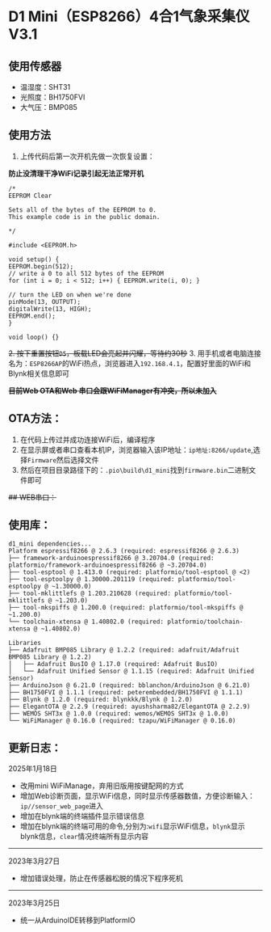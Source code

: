 # D1 Mini（ESP8266）4合1气象采集仪 V3.1

## 使用传感器
- 温湿度：SHT31
- 光照度：BH1750FVI
- 大气压：BMP085

## 使用方法
1. 上传代码后第一次开机先做一次恢复设置：

**防止没清理干净WiFi记录引起无法正常开机**

```
/*
EEPROM Clear

Sets all of the bytes of the EEPROM to 0.
This example code is in the public domain.

*/

#include <EEPROM.h>

void setup() {
EEPROM.begin(512);
// write a 0 to all 512 bytes of the EEPROM
for (int i = 0; i < 512; i++) { EEPROM.write(i, 0); }

// turn the LED on when we're done
pinMode(13, OUTPUT);
digitalWrite(13, HIGH);
EEPROM.end();
}

void loop() {}
```

~~2. 按下重置按钮`D5`，板载LED会亮起并闪耀，等待约30秒~~
3. 用手机或者电脑连接名为：`ESP8266AP`的WiFi热点，浏览器进入`192.168.4.1`，配置好里面的WiFi和Blynk相关信息即可

~~**目前Web OTA和Web 串口会跟WiFiManager有冲突，所以未加入**~~
## OTA方法：
1. 在代码上传过并成功连接WiFi后，编译程序
2. 在显示屏或者串口查看本机IP，浏览器输入该IP地址：`ip地址:8266/update`,选择`Firmware`然后选择文件
3. 然后在项目目录路径下的：`.pio\build\d1_mini`找到`firmware.bin`二进制文件即可

~~## WEB串口：~~


## 使用库：
```
d1_mini dependencies...
Platform espressif8266 @ 2.6.3 (required: espressif8266 @ 2.6.3)
├── framework-arduinoespressif8266 @ 3.20704.0 (required: platformio/framework-arduinoespressif8266 @ ~3.20704.0)
├── tool-esptool @ 1.413.0 (required: platformio/tool-esptool @ <2)
├── tool-esptoolpy @ 1.30000.201119 (required: platformio/tool-esptoolpy @ ~1.30000.0)
├── tool-mklittlefs @ 1.203.210628 (required: platformio/tool-mklittlefs @ ~1.203.0)
├── tool-mkspiffs @ 1.200.0 (required: platformio/tool-mkspiffs @ ~1.200.0)
└── toolchain-xtensa @ 1.40802.0 (required: platformio/toolchain-xtensa @ ~1.40802.0)

Libraries
├── Adafruit BMP085 Library @ 1.2.2 (required: adafruit/Adafruit BMP085 Library @ 1.2.2)
│   ├── Adafruit BusIO @ 1.17.0 (required: Adafruit BusIO)
│   └── Adafruit Unified Sensor @ 1.1.15 (required: Adafruit Unified Sensor)
├── ArduinoJson @ 6.21.0 (required: bblanchon/ArduinoJson @ 6.21.0)
├── BH1750FVI @ 1.1.1 (required: peterembedded/BH1750FVI @ 1.1.1)
├── Blynk @ 1.2.0 (required: blynkkk/Blynk @ 1.2.0)
├── ElegantOTA @ 2.2.9 (required: ayushsharma82/ElegantOTA @ 2.2.9)
├── WEMOS SHT3x @ 1.0.0 (required: wemos/WEMOS SHT3x @ 1.0.0)
└── WiFiManager @ 0.16.0 (required: tzapu/WiFiManager @ 0.16.0)
```
## 更新日志：
2025年1月18日
- 改用mini WiFiManage，弃用旧版用按键配网的方式
- 增加Web诊断页面，显示WiFi信息，同时显示传感器数值，方便诊断输入：`ip//sensor_web_page`进入
- 增加在blynk端的终端插件显示错误信息
- 增加在blynk端的终端可用的命令,分别为:`wifi`显示WiFi信息，`blynk`显示blynk信息，`clear`情况终端所有显示内容
---
2023年3月27日
- 增加错误处理，防止在传感器松脱的情况下程序死机
---
2023年3月25日
- 统一从ArduinoIDE转移到PlatformIO


